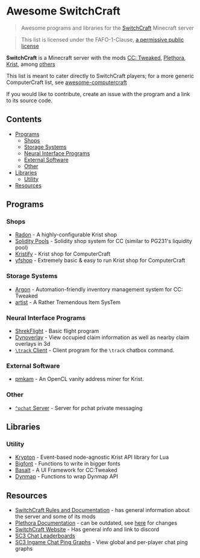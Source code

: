 
# Awesome SwitchCraft
> Awesome programs and libraries for the [SwitchCraft](https://sc3.io/) Minecraft server

> This list is licensed under the FAFO-1-Clause, [a permissive public license](https://github.com/aspen-reeves/FAFO-PL)

**SwitchCraft** is a Minecraft server with the mods [CC: Tweaked](https://github.com/cc-tweaked/CC-Tweaked), [Plethora](https://github.com/SwitchCraftCC/Plethora-Fabric), [Krist](https://github.com/tmpim/Krist), among [others](https://github.com/SwitchCraftCC)

This list is meant to cater directly to SwitchCraft players; for a more generic ComputerCraft list, see [awesome-computercraft](https://github.com/tomodachi94/awesome-computercraft)

If you would like to contribute, create an issue with the program and a link to its source code.

## Contents
- [Programs](#programs)
	- [Shops](#shops)
	- [Storage Systems](#storage-systems)
   	- [Neural Interface Programs](#neural-interface-programs)
	- [External Software](#external-software)
 	- [Other](#other)
- [Libraries](#libraries)
  - [Utility](#utility)
- [Resources](#resources)


## Programs
### Shops

- [Radon](https://github.com/Allymonies/Radon)  - A highly-configurable Krist shop
- [Solidity Pools](https://github.com/afonya2/SolidityPools) - Solidity shop system for CC (similar to PG231's liquidity pool)
- [Kristify](https://github.com/Kristify/Kristify) - Krist shop for ComputerCraft
- [yfshop](https://github.com/yourfriendoss/yfshop) - Extremely basic & easy to run Krist shop for ComputerCraft

### Storage Systems
 - [Argon](https://github.com/Allymonies/Argon) - Automation-friendly inventory management system for CC: Tweaked
 - [artist](https://github.com/SquidDev-CC/artist) - A Rather Tremendous Item SysTem

### Neural Interface Programs
 - [ShrekFlight](https://p.sc3.io/t6ZRrJutrN) - Basic flight program
 - [Dynoverlay](https://p.sc3.io/EcMBeGtp7K) - View occupied claim information as well as nearby claim overlays in 3d
 - [`\track` Client](https://p.sc3.io/wMnaMhYrWe) - Client program for the `\track` chatbox command.

### External Software
 - [pmkam](https://github.com/migeyel/pmkam) - An OpenCL vanity address miner for Krist.

### Other
 - [`^pchat` Server](https://p.sc3.io/AcyUGmkyM7) - Server for pchat private messaging

## Libraries
### Utility
 - [Krypton](https://github.com/Allymonies/Krypton) - Event-based node-agnostic Krist API library for Lua
 - [Bigfont](https://pastebin.com/3LfWxRWh) - Functions to write in bigger fonts
 - [Basalt](https://github.com/Pyroxenium/Basalt) - A UI Framework for CC:Tweaked
 - [Dynmap](https://p.sc3.io/hxHMUvEx8y) - Functions to wrap Dynmap API

## Resources
 - [SwitchCraft Rules and Documentation](https://docs.sc3.io/) - has general information about the server and some of its mods
 - [Plethora Documentation](https://plethora.madefor.cc/) - can be outdated, see [here](https://docs.sc3.io/whats-new/plethora.html) for changes
 - [SwitchCraft Website](https://sc3.io) - Has general info and link to discord
 - [SC3 Chat Leaderboards](https://leaderboard.yourfriend.lol/)
 - [SC3 Ingame Chat Ping Graphs](https://forged.phd/scpings/) - View global and per-player chat ping graphs
